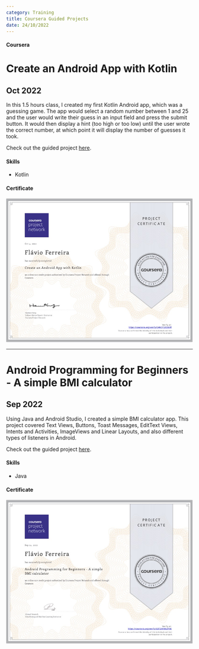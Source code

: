 ```yaml
---
category: Training
title: Coursera Guided Projects
date: 24/10/2022
---
```


#### Coursera

# Create an Android App with Kotlin
## Oct 2022

In this 1.5 hours class, I created my first Kotlin Android app, which was a guessing game. The app would select a random number between 1 and 25 and the user would write their guess in an input field and press the submit button. It would then display a hint (too high or too low) until the user wrote the correct number, at which point it will display the number of guesses it took.

Check out the guided project [here](https://www.coursera.org/projects/android-app-kotlin).

#### Skills
- Kotlin

#### Certificate
[![Certificate](/assets/about/courses/KotlinGP.jpg)](https://coursera.org/share/efb0a327b20d889e8aafe745b5e1d895)

---

# Android Programming for Beginners - A simple BMI calculator
## Sep 2022

Using Java and Android Studio, I created a simple BMI calculator app. This project covered Text Views, Buttons, Toast Messages, EditText Views, Intents and Activities, ImageViews and Linear Layouts, and also different types of listeners in Android.

Check out the guided project [here](https://www.coursera.org/projects/android-programming-for-beginners).

#### Skills
- Java

#### Certificate
[![Certificate](/assets/about/courses/JavaGP.jpg)](https://coursera.org/share/df0ce98baa4cb1588bd44dfd5a706943)